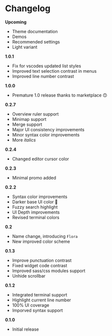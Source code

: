 # Changelog

**Upcoming**

- Theme documentation
- Demos
- Recommended settings
- Light variant

**1.0.1**

- Fix for vscodes updated list styles
- Improved text selection contrast in menus
- Improved line number contrast

**1.0.0**

- Premature 1.0 release thanks to marketplace 🙃

**0.2.7**

- Overview ruler support
- Minimap support
- Merge support
- Major UI consistency improvements
- Minor syntax color improvements
- More _italics_

**0.2.4**

- Changed editor cursor color

**0.2.3**

- Minimal promo added

**0.2.2**

- Syntax color improvements
- Darker base UI color 👀
- Fuzzy search highlight
- UI Depth improvements
- Revised terminal colors

**0.2**

- Name change, introducing `Flora`
- New improved color scheme

**0.1.3**

- Improve punctuation contrast
- Fixed widget code contrast
- Improved sass/css modules support
- Unhide scrollbar

**0.1.2**

- Integrated terminal support
- Highlight current line number
- 100% UI coverage
- Imporved syntax support

**0.1.0**

- Initial release
